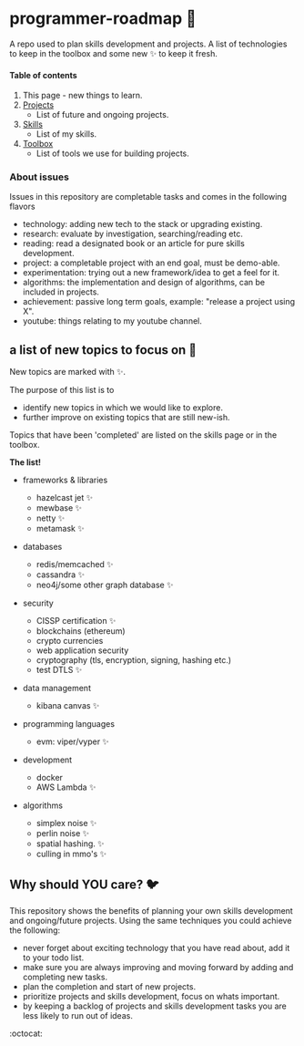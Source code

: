 # programmer-roadmap :star2:
A repo used to plan skills development and projects. A list of technologies to keep in the toolbox and some new :sparkles: to keep it fresh.

#### Table of contents

1. This page - new things to learn. 
2. [Projects](/PROJECTS.md)
    - List of future and ongoing projects.
3. [Skills](/SKILLS.md)
    - List of  my skills.
4. [Toolbox](/TOOLBOX.md)
    - List of tools we use for building projects.


### About issues

Issues in this repository are completable tasks and comes in the following flavors
- technology: adding new tech to the stack or upgrading existing.
- research: evaluate by investigation, searching/reading etc.
- reading: read a designated book or an article for pure skills development.
- project: a completable project with an end goal, must be demo-able.
- experimentation: trying out a new framework/idea to get a feel for it.
- algorithms: the implementation and design of algorithms, can be included in projects.
- achievement: passive long term goals, example: "release a project using X".
- youtube: things relating to my youtube channel.

## a list of new topics to focus on :rabbit2:
New topics are marked with :sparkles:. 

The purpose of this list is to
- identify new topics in which we would like to explore.
- further improve on existing topics that are still new-ish.

Topics that have been 'completed' are listed on the skills page or in the toolbox.

**The list!**

- frameworks & libraries
  - hazelcast jet :sparkles:
  - mewbase :sparkles:
  - netty :sparkles:
  - metamask :sparkles:
  
- databases
  - redis/memcached :sparkles:
  - cassandra :sparkles:
  - neo4j/some other graph database :sparkles:
  
- security
  - CISSP certification :sparkles:
  - blockchains (ethereum)
  - crypto currencies
  - web application security
  - cryptography (tls, encryption, signing, hashing etc.)
  - test DTLS :sparkles:
  
- data management
  - kibana canvas :sparkles:
  
- programming languages
  - evm: viper/vyper :sparkles:
  
- development
  - docker
  - AWS Lambda :sparkles:
  
- algorithms
  - simplex noise :sparkles:
  - perlin noise :sparkles:
  - spatial hashing. :sparkles:
  - culling in mmo's :sparkles:

## Why should YOU care? :bird:
This repository shows the benefits of planning your own skills development and ongoing/future projects. Using the same techniques you could achieve the following:

- never forget about exciting technology that you have read about, add it to your todo list.
- make sure you are always improving and moving forward by adding and completing new tasks.
- plan the completion and start of new projects.
- prioritize projects and skills development, focus on whats important.
- by keeping a backlog of projects and skills development tasks you are less likely to run out of ideas.

:octocat:
